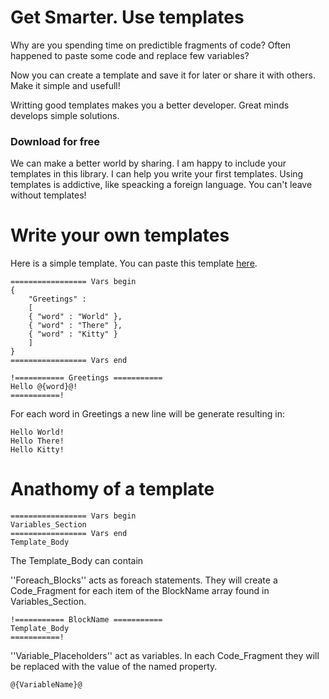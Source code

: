 # Get Smarter. Use templates

Why are you spending time on predictible fragments of code? Often happened to paste some code and replace few variables?

Now you can create a template and save it for later or share it with others. Make it simple and usefull!

Writting good templates makes you a better developer. Great minds develops simple solutions.

### Download for free

We can make a better world by sharing. I am happy to include your templates in this library. I can help you write your first templates. Using templates is addictive, like speacking a foreign language. You can't leave without templates! 

# Write your own templates

Here is a simple template. You can paste this template [here](https://profimedica.github.io/Templater/Advanced/index.html).

```
================= Vars begin
{
	"Greetings" : 
	[
    { "word" : "World" },
    { "word" : "There" },
    { "word" : "Kitty" }
	]
}
================= Vars end
		
!=========== Greetings ===========
Hello @{word}@!
===========!
```

For each word in Greetings a new line will be generate resulting in:

```
Hello World!
Hello There!
Hello Kitty!
```

# Anathomy of a template
```
================= Vars begin
Variables_Section
================= Vars end
Template_Body
```

The Template_Body can contain 

''Foreach_Blocks'' acts as foreach statements. They will create a Code_Fragment for each item of the BlockName array found in Variables_Section.

```
!=========== BlockName ===========
Template_Body
===========!
```

''Variable_Placeholders'' act as variables. In each Code_Fragment they will be replaced with the value of the named property.

```
@{VariableName}@
```
